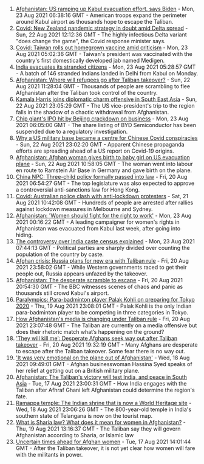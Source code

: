 1. [Afghanistan: US ramping up Kabul evacuation effort, says Biden](https://www.bbc.co.uk/news/world-asia-58299804) - Mon, 23 Aug 2021 06:38:16 GMT - American troops expand the perimeter around Kabul airport as thousands hope to escape the Taliban.
2. [Covid: New Zealand pandemic strategy in doubt amid Delta spread](https://www.bbc.co.uk/news/world-asia-58297895) - Sun, 22 Aug 2021 12:12:36 GMT - The highly infectious Delta variant "does change the game", the Covid response minister says.
3. [Covid: Taiwan rolls out homegrown vaccine amid criticism](https://www.bbc.co.uk/news/world-asia-58301573) - Mon, 23 Aug 2021 05:02:36 GMT - Taiwan's president was vaccinated with the country's first domestically developed jab named Medigen.
4. [India evacuates its stranded citizens](https://www.bbc.co.uk/news/world-asia-india-58301893) - Mon, 23 Aug 2021 05:28:57 GMT - A batch of 146 stranded Indians landed in Delhi from Kabul on Monday.
5. [Afghanistan: Where will refugees go after Taliban takeover?](https://www.bbc.co.uk/news/world-asia-58283177) - Sun, 22 Aug 2021 11:28:04 GMT - Thousands of people are scrambling to flee Afghanistan after the Taliban took control of the country.
6. [Kamala Harris joins diplomatic charm offensive in South East Asia](https://www.bbc.co.uk/news/world-asia-58277226) - Sun, 22 Aug 2021 23:05:29 GMT - The US vice-president's trip to the region falls in the shadow of a chaotic withdrawal from Afghanistan.
7. [Chip giant's IPO hit by Beijing crackdown on business](https://www.bbc.co.uk/news/business-58301603) - Mon, 23 Aug 2021 06:05:00 GMT - The share listing of BYD Semiconductor has been suspended due to a regulatory investigation.
8. [Why a US military base became a centre for Chinese Covid conspiracies](https://www.bbc.co.uk/news/world-us-canada-58273322) - Sun, 22 Aug 2021 23:02:20 GMT - Apparent Chinese propaganda efforts are spreading ahead of a US report on Covid-19 origins.
9. [Afghanistan: Afghan woman gives birth to baby girl on US evacuation plane](https://www.bbc.co.uk/news/world-asia-58297893) - Sun, 22 Aug 2021 10:58:05 GMT - The woman went into labour en route to Ramstein Air Base in Germany and gave birth on the plane.
10. [China NPC: Three-child policy formally passed into law](https://www.bbc.co.uk/news/world-asia-china-58277473) - Fri, 20 Aug 2021 06:54:27 GMT - The top legislature was also expected to approve a controversial anti-sanctions law for Hong Kong.
11. [Covid: Australian police clash with anti-lockdown protesters](https://www.bbc.co.uk/news/world-australia-58291873) - Sat, 21 Aug 2021 10:42:08 GMT - Hundreds of people are arrested after rallies against lockdown measures in Melbourne and Sydney.
12. [Afghanistan: 'Women should fight for the right to work'](https://www.bbc.co.uk/news/world-asia-58301303) - Mon, 23 Aug 2021 00:16:22 GMT - A leading campaigner for women's rights in Afghanistan was evacuated from Kabul last week, after going into hiding.
13. [The controversy over India caste census explained](https://www.bbc.co.uk/news/world-asia-india-58141993) - Mon, 23 Aug 2021 07:44:13 GMT - Political parties are sharply divided over counting the population of the country by caste.
14. [Afghan crisis: Russia plans for new era with Taliban rule](https://www.bbc.co.uk/news/world-europe-58265934) - Fri, 20 Aug 2021 23:58:02 GMT - While Western governments raced to get their people out, Russia appears unfazed by the takeover.
15. [Afghanistan: The desperate scramble to escape](https://www.bbc.co.uk/news/world-asia-58286000) - Fri, 20 Aug 2021 20:54:30 GMT - The BBC witnesses scenes of chaos and panic as thousands still crowd Kabul's airport.
16. [Paralympics: Para-badminton player Palak Kohli on preparing for Tokyo 2020](https://www.bbc.co.uk/news/world-asia-58271771) - Thu, 19 Aug 2021 23:08:01 GMT - Palak Kohli is the only Indian para-badminton player to be competing in three categories in Tokyo.
17. [How Afghanistan's media is changing under Taliban rule](https://www.bbc.co.uk/news/world-asia-58273011) - Fri, 20 Aug 2021 23:07:48 GMT - The Taliban are currently on a media offensive but does their rhetoric match what’s happening on the ground?
18. ['They will kill me': Desperate Afghans seek way out after Taliban takeover](https://www.bbc.co.uk/news/world-asia-58286372) - Fri, 20 Aug 2021 19:32:19 GMT - Many Afghans are desperate to escape after the Taliban takeover. Some fear there is no way out.
19. ['It was very emotional on the plane out of Afghanistan'](https://www.bbc.co.uk/news/uk-58256816) - Wed, 18 Aug 2021 09:49:01 GMT - Afghan businesswoman Hassina Syed speaks of her relief at getting out on a British military plane.
20. [Afghanistan: The Taliban's victory will test India, and peace in South Asia](https://www.bbc.co.uk/news/world-asia-india-58240301) - Tue, 17 Aug 2021 23:00:31 GMT - How India engages with the Taliban after Afhraf Ghani left Afghanistan could determine the region's fate.
21. [Ramappa temple: The Indian shrine that is now a World Heritage site](https://www.bbc.co.uk/news/world-asia-india-58255574) - Wed, 18 Aug 2021 23:06:26 GMT - The 800-year-old temple in India's southern state of Telangana is now on the tourist map.
22. [What is Sharia law? What does it mean for women in Afghanistan?](https://www.bbc.co.uk/news/world-27307249) - Thu, 19 Aug 2021 13:16:37 GMT - The Taliban say they will govern Afghanistan according to Sharia, or Islamic law
23. [Uncertain times ahead for Afghan women](https://www.bbc.co.uk/news/world-asia-58244017) - Tue, 17 Aug 2021 14:01:44 GMT - After the Taliban takeover, it is not yet clear how women will fare with the militants in power.
